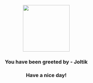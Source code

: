 <p align="center">
            <img src="https://raw.githubusercontent.com/PokeAPI/sprites/master/sprites/pokemon/595.png" width="150" height="150">
          </p>
          <h3 align="center">You have been greeted by - <b>Joltik</b></h3>
          <h3 align="center">Have a nice day!</h3>
        